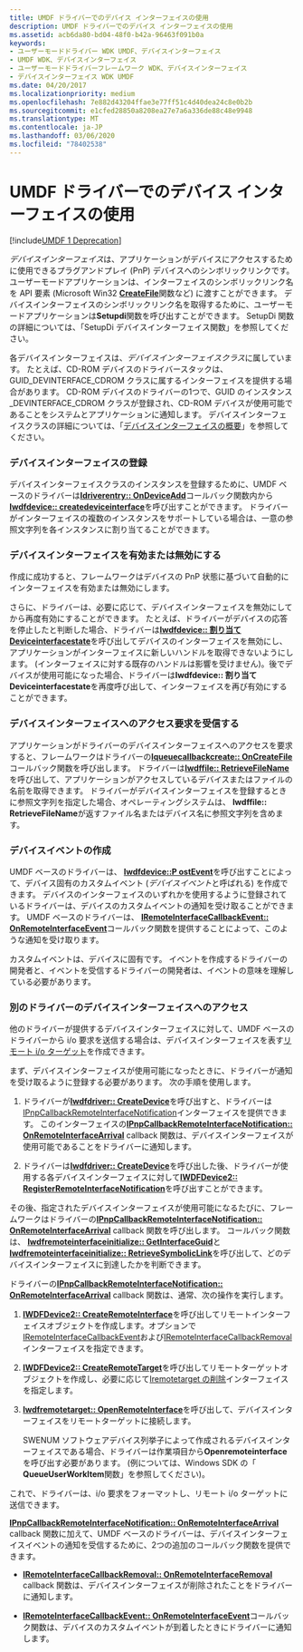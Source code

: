 ```yaml
---
title: UMDF ドライバーでのデバイス インターフェイスの使用
description: UMDF ドライバーでのデバイス インターフェイスの使用
ms.assetid: acb6da80-bd04-48f0-b42a-96463f091b0a
keywords:
- ユーザーモードドライバー WDK UMDF、デバイスインターフェイス
- UMDF WDK、デバイスインターフェイス
- ユーザーモードドライバーフレームワーク WDK、デバイスインターフェイス
- デバイスインターフェイス WDK UMDF
ms.date: 04/20/2017
ms.localizationpriority: medium
ms.openlocfilehash: 7e882d43204ffae3e77ff51c4d40dea24c8e0b2b
ms.sourcegitcommit: e1cfed28850a8208ea27e7a6a336de88c48e9948
ms.translationtype: MT
ms.contentlocale: ja-JP
ms.lasthandoff: 03/06/2020
ms.locfileid: "78402538"
---
```

# <a name="using-device-interfaces-in-umdf-drivers"></a>UMDF ドライバーでのデバイス インターフェイスの使用


[!include[UMDF 1 Deprecation](../includes/umdf-1-deprecation.md)]

*デバイスインターフェイス*は、アプリケーションがデバイスにアクセスするために使用できるプラグアンドプレイ (PnP) デバイスへのシンボリックリンクです。 ユーザーモードアプリケーションは、インターフェイスのシンボリックリンク名を API 要素 (Microsoft Win32 [**CreateFile**](https://docs.microsoft.com/windows/desktop/api/fileapi/nf-fileapi-createfilea)関数など) に渡すことができます。 デバイスインターフェイスのシンボリックリンク名を取得するために、ユーザーモードアプリケーションは**Setupdi**関数を呼び出すことができます。 SetupDi 関数の詳細については、「SetupDi デバイスインターフェイス関数」を参照してください。

各デバイスインターフェイスは、*デバイスインターフェイスクラス*に属しています。 たとえば、CD-ROM デバイスのドライバースタックは、GUID\_DEVINTERFACE\_CDROM クラスに属するインターフェイスを提供する場合があります。 CD-ROM デバイスのドライバーの1つで、GUID のインスタンス\_DEVINTERFACE\_CDROM クラスが登録され、CD-ROM デバイスが使用可能であることをシステムとアプリケーションに通知します。 デバイスインターフェイスクラスの詳細については、「[デバイスインターフェイスの概要](https://docs.microsoft.com/windows-hardware/drivers/install/overview-of-device-interface-classes)」を参照してください。

### <a name="registering-a-device-interface"></a>デバイスインターフェイスの登録

デバイスインターフェイスクラスのインスタンスを登録するために、UMDF ベースのドライバーは[**Idriverentry:: OnDeviceAdd**](https://docs.microsoft.com/windows-hardware/drivers/ddi/wudfddi/nf-wudfddi-idriverentry-ondeviceadd)コールバック関数内から[**Iwdfdevice:: createdeviceinterface**](https://docs.microsoft.com/windows-hardware/drivers/ddi/wudfddi/nf-wudfddi-iwdfdevice-createdeviceinterface)を呼び出すことができます。 ドライバーがインターフェイスの複数のインスタンスをサポートしている場合は、一意の参照文字列を各インスタンスに割り当てることができます。

### <a name="enabling-and-disabling-a-device-interface"></a>デバイスインターフェイスを有効または無効にする

作成に成功すると、フレームワークはデバイスの PnP 状態に基づいて自動的にインターフェイスを有効または無効にします。

さらに、ドライバーは、必要に応じて、デバイスインターフェイスを無効にしてから再度有効にすることができます。 たとえば、ドライバーがデバイスの応答を停止したと判断した場合、ドライバーは[**Iwdfdevice:: 割り当て Deviceinterfacestate**](https://docs.microsoft.com/windows-hardware/drivers/ddi/wudfddi/nf-wudfddi-iwdfdevice-assigndeviceinterfacestate)を呼び出してデバイスのインターフェイスを無効にし、アプリケーションがインターフェイスに新しいハンドルを取得できないようにします。 (インターフェイスに対する既存のハンドルは影響を受けません)。後でデバイスが使用可能になった場合、ドライバーは**Iwdfdevice:: 割り当て Deviceinterfacestate**を再度呼び出して、インターフェイスを再び有効にすることができます。

### <a name="receiving-requests-to-access-a-device-interface"></a>デバイスインターフェイスへのアクセス要求を受信する

アプリケーションがドライバーのデバイスインターフェイスへのアクセスを要求すると、フレームワークはドライバーの[**Iqueuecallbackcreate:: OnCreateFile**](https://docs.microsoft.com/windows-hardware/drivers/ddi/wudfddi/nf-wudfddi-iqueuecallbackcreate-oncreatefile)コールバック関数を呼び出します。 ドライバーは[**Iwdffile:: RetrieveFileName**](https://docs.microsoft.com/windows-hardware/drivers/ddi/wudfddi/nf-wudfddi-iwdffile-retrievefilename)を呼び出して、アプリケーションがアクセスしているデバイスまたはファイルの名前を取得できます。 ドライバーがデバイスインターフェイスを登録するときに参照文字列を指定した場合、オペレーティングシステムは、 **Iwdffile:: RetrieveFileName**が返すファイル名またはデバイス名に参照文字列を含めます。

### <a name="creating-device-events"></a>デバイスイベントの作成

UMDF ベースのドライバーは、 [**Iwdfdevice::P ostEvent**](https://docs.microsoft.com/windows-hardware/drivers/ddi/wudfddi/nf-wudfddi-iwdfdevice-postevent)を呼び出すことによって、デバイス固有のカスタムイベント (*デバイスイベント*と呼ばれる) を作成できます。 デバイスのインターフェイスのいずれかを使用するように登録されているドライバーは、デバイスのカスタムイベントの通知を受け取ることができます。 UMDF ベースのドライバーは、 [**IRemoteInterfaceCallbackEvent:: OnRemoteInterfaceEvent**](https://docs.microsoft.com/windows-hardware/drivers/ddi/wudfddi/nf-wudfddi-iremoteinterfacecallbackevent-onremoteinterfaceevent)コールバック関数を提供することによって、このような通知を受け取ります。

カスタムイベントは、デバイスに固有です。 イベントを作成するドライバーの開発者と、イベントを受信するドライバーの開発者は、イベントの意味を理解している必要があります。

### <a name="accessing-another-drivers-device-interface"></a>別のドライバーのデバイスインターフェイスへのアクセス

他のドライバーが提供するデバイスインターフェイスに対して、UMDF ベースのドライバーから i/o 要求を送信する場合は、デバイスインターフェイスを表す[リモート i/o ターゲット](general-i-o-targets-in-umdf.md)を作成できます。

まず、デバイスインターフェイスが使用可能になったときに、ドライバーが通知を受け取るように登録する必要があります。 次の手順を使用します。

1.  ドライバーが[**Iwdfdriver:: CreateDevice**](https://docs.microsoft.com/windows-hardware/drivers/ddi/wudfddi/nf-wudfddi-iwdfdriver-createdevice)を呼び出すと、ドライバーは[IPnpCallbackRemoteInterfaceNotification](https://docs.microsoft.com/windows-hardware/drivers/ddi/wudfddi/nn-wudfddi-ipnpcallbackremoteinterfacenotification)インターフェイスを提供できます。 このインターフェイスの[**IPnpCallbackRemoteInterfaceNotification:: OnRemoteInterfaceArrival**](https://docs.microsoft.com/windows-hardware/drivers/ddi/wudfddi/nf-wudfddi-ipnpcallbackremoteinterfacenotification-onremoteinterfacearrival) callback 関数は、デバイスインターフェイスが使用可能であることをドライバーに通知します。

2.  ドライバーは[**Iwdfdriver:: CreateDevice**](https://docs.microsoft.com/windows-hardware/drivers/ddi/wudfddi/nf-wudfddi-iwdfdriver-createdevice)を呼び出した後、ドライバーが使用する各デバイスインターフェイスに対して[**IWDFDevice2:: RegisterRemoteInterfaceNotification**](https://docs.microsoft.com/windows-hardware/drivers/ddi/wudfddi/nf-wudfddi-iwdfdevice2-registerremoteinterfacenotification)を呼び出すことができます。

その後、指定されたデバイスインターフェイスが使用可能になるたびに、フレームワークはドライバーの[**IPnpCallbackRemoteInterfaceNotification:: OnRemoteInterfaceArrival**](https://docs.microsoft.com/windows-hardware/drivers/ddi/wudfddi/nf-wudfddi-ipnpcallbackremoteinterfacenotification-onremoteinterfacearrival) callback 関数を呼び出します。 コールバック関数は、 [**Iwdfremoteinterfaceinitialize:: GetInterfaceGuid**](https://docs.microsoft.com/windows-hardware/drivers/ddi/wudfddi/nf-wudfddi-iwdfremoteinterfaceinitialize-getinterfaceguid)と[**Iwdfremoteinterfaceinitialize:: RetrieveSymbolicLink**](https://docs.microsoft.com/windows-hardware/drivers/ddi/wudfddi/nf-wudfddi-iwdfremoteinterfaceinitialize-retrievesymboliclink)を呼び出して、どのデバイスインターフェイスに到達したかを判断できます。

ドライバーの[**IPnpCallbackRemoteInterfaceNotification:: OnRemoteInterfaceArrival**](https://docs.microsoft.com/windows-hardware/drivers/ddi/wudfddi/nf-wudfddi-ipnpcallbackremoteinterfacenotification-onremoteinterfacearrival) callback 関数は、通常、次の操作を実行します。

1.  [**IWDFDevice2:: CreateRemoteInterface**](https://docs.microsoft.com/windows-hardware/drivers/ddi/wudfddi/nf-wudfddi-iwdfdevice2-createremoteinterface)を呼び出してリモートインターフェイスオブジェクトを作成します。オプションで[IRemoteInterfaceCallbackEvent](https://docs.microsoft.com/windows-hardware/drivers/ddi/wudfddi/nn-wudfddi-iremoteinterfacecallbackevent)および[IRemoteInterfaceCallbackRemoval](https://docs.microsoft.com/windows-hardware/drivers/ddi/wudfddi/nn-wudfddi-iremoteinterfacecallbackremoval)インターフェイスを指定できます。

2.  [**IWDFDevice2:: CreateRemoteTarget**](https://docs.microsoft.com/windows-hardware/drivers/ddi/wudfddi/nf-wudfddi-iwdfdevice2-createremotetarget)を呼び出してリモートターゲットオブジェクトを作成し、必要に応じて[Iremotetarget の削除](https://docs.microsoft.com/windows-hardware/drivers/ddi/wudfddi/nn-wudfddi-iremotetargetcallbackremoval)インターフェイスを指定します。

3.  [**Iwdfremotetarget:: OpenRemoteInterface**](https://docs.microsoft.com/windows-hardware/drivers/ddi/wudfddi/nf-wudfddi-iwdfremotetarget-openremoteinterface)を呼び出して、デバイスインターフェイスをリモートターゲットに接続します。

    SWENUM ソフトウェアデバイス列挙子によって作成されるデバイスインターフェイスである場合、ドライバーは作業項目から**Openremoteinterface**を呼び出す必要があります。 (例については、Windows SDK の「 **QueueUserWorkItem**関数」を参照してください)。

これで、ドライバーは、i/o 要求をフォーマットし、リモート i/o ターゲットに送信できます。

[**IPnpCallbackRemoteInterfaceNotification:: OnRemoteInterfaceArrival**](https://docs.microsoft.com/windows-hardware/drivers/ddi/wudfddi/nf-wudfddi-ipnpcallbackremoteinterfacenotification-onremoteinterfacearrival) callback 関数に加えて、UMDF ベースのドライバーは、デバイスインターフェイスイベントの通知を受信するために、2つの追加のコールバック関数を提供できます。

-   [**IRemoteInterfaceCallbackRemoval:: OnRemoteInterfaceRemoval**](https://docs.microsoft.com/windows-hardware/drivers/ddi/wudfddi/nf-wudfddi-iremoteinterfacecallbackremoval-onremoteinterfaceremoval) callback 関数は、デバイスインターフェイスが削除されたことをドライバーに通知します。

-   [**IRemoteInterfaceCallbackEvent:: OnRemoteInterfaceEvent**](https://docs.microsoft.com/windows-hardware/drivers/ddi/wudfddi/nf-wudfddi-iremoteinterfacecallbackevent-onremoteinterfaceevent)コールバック関数は、デバイスのカスタムイベントが到着したときにドライバーに通知します。

 

 





